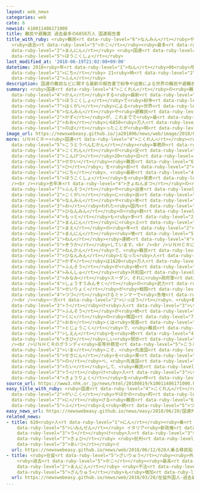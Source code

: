 ```yaml
---
layout: web_news
categories: web
cate: 6
newsid: k10011486171000
title: 難民や避難民 過去最多の6850万人 国連報告書
title_with_ruby: <ruby>難民<rt data-ruby-level="6">なんみん</rt></ruby>や<ruby>避難民<rt data-ruby-level="7">ひなんみん</rt></ruby>
  <ruby>過去<rt data-ruby-level="5">かこ</rt></ruby><ruby>最多<rt data-ruby-level="4">さいた</rt></ruby>の6850<ruby>万人<rt
  data-ruby-level="2">まんにん</rt></ruby> <ruby>国連<rt data-ruby-level="4">こくれん</rt></ruby><ruby>報告書<rt
  data-ruby-level="5">ほうこくしょ</rt></ruby>
last_modified_at: '2018-06-19T21:02:00+09:00'
datetime: 2018<ruby>年<rt data-ruby-level="1">ねん</rt></ruby>06<ruby>月<rt data-ruby-level="1">がつ</rt></ruby>19<ruby>日<rt
  data-ruby-level="1">にち</rt></ruby> 21<ruby>時<rt data-ruby-level="2">じ</rt></ruby>02<ruby>分<rt
  data-ruby-level="2">ふん</rt></ruby>
description: 国連の難民などに関する最新の報告書で紛争や迫害による世界の難民や避難民の数が、これまでで最も多い6850万人に上ったことが明らかになりました。
summary: <ruby>国連<rt data-ruby-level="4">こくれん</rt></ruby>の<ruby>難民<rt data-ruby-level="6">なんみん</rt></ruby>などに<ruby>関<rt
  data-ruby-level="4">かん</rt></ruby>する<ruby>最新<rt data-ruby-level="4">さいしん</rt></ruby>の<ruby>報告書<rt
  data-ruby-level="5">ほうこくしょ</rt></ruby>で<ruby>紛争<rt data-ruby-level="7">ふんそう</rt></ruby>や<ruby>迫害<rt
  data-ruby-level="7">はくがい</rt></ruby>による<ruby>世界<rt data-ruby-level="3">せかい</rt></ruby>の<ruby>難民<rt
  data-ruby-level="6">なんみん</rt></ruby>や<ruby>避難民<rt data-ruby-level="7">ひなんみん</rt></ruby>の<ruby>数<rt
  data-ruby-level="2">かず</rt></ruby>が、これまでで<ruby>最<rt data-ruby-level="4">もっと</rt></ruby>も<ruby>多<rt
  data-ruby-level="2">おお</rt></ruby>い6850<ruby>万人<rt data-ruby-level="2">まんにん</rt></ruby>に<ruby>上<rt
  data-ruby-level="1">のぼ</rt></ruby>ったことが<ruby>明<rt data-ruby-level="2">あき</rt></ruby>らかになりました。
image_url: https://newswebeasy.github.io/ja201806/news/web/image/2018/06/19/K10011486171_1806192121_1806192125_01_02.jpg
more: ＵＮＨＣＲ＝<ruby>国連<rt data-ruby-level="4">こくれん</rt></ruby><ruby>難民<rt data-ruby-level="6">なんみん</rt></ruby><ruby>高等弁務官<rt
  data-ruby-level="5">こうとうべんむかん</rt></ruby><ruby>事務所<rt data-ruby-level="5">じむしょ</rt></ruby>は、<ruby>国連<rt
  data-ruby-level="4">こくれん</rt></ruby>が<ruby>定<rt data-ruby-level="3">さだ</rt></ruby>める<ruby>今月<rt
  data-ruby-level="2">こんげつ</rt></ruby>20<ruby>日<rt data-ruby-level="1">にち</rt></ruby>の「<ruby>世界<rt
  data-ruby-level="3">せかい</rt></ruby><ruby>難民<rt data-ruby-level="6">なんみん</rt></ruby>の<ruby>日<rt
  data-ruby-level="1">ひ</rt></ruby>」を<ruby>前<rt data-ruby-level="2">まえ</rt></ruby>に19<ruby>日<rt
  data-ruby-level="1">にち</rt></ruby>、<ruby>最新<rt data-ruby-level="4">さいしん</rt></ruby>の<ruby>報告書<rt
  data-ruby-level="5">ほうこくしょ</rt></ruby>を<ruby>発表<rt data-ruby-level="3">はっぴょう</rt></ruby>しました。<br
  /><br /><ruby>去年末<rt data-ruby-level="4">きょねんまつ</rt></ruby>の<ruby>時点<rt data-ruby-level="2">じてん</rt></ruby>で、<ruby>紛争<rt
  data-ruby-level="7">ふんそう</rt></ruby>や<ruby>迫害<rt data-ruby-level="7">はくがい</rt></ruby>によって<ruby>国外<rt
  data-ruby-level="2">こくがい</rt></ruby>に<ruby>逃<rt data-ruby-level="7">のが</rt></ruby>れた<ruby>難民<rt
  data-ruby-level="6">なんみん</rt></ruby>や<ruby>家<rt data-ruby-level="2">いえ</rt></ruby>を<ruby>追<rt
  data-ruby-level="3">お</rt></ruby>われた<ruby>国内<rt data-ruby-level="2">こくない</rt></ruby><ruby>避難民<rt
  data-ruby-level="7">ひなんみん</rt></ruby>の<ruby>数<rt data-ruby-level="2">かず</rt></ruby>は、これまでで<ruby>最<rt
  data-ruby-level="4">もっと</rt></ruby>も<ruby>多<rt data-ruby-level="2">おお</rt></ruby>い6850<ruby>万人<rt
  data-ruby-level="2">まんにん</rt></ruby>に<ruby>上<rt data-ruby-level="1">のぼ</rt></ruby>りました。<ruby>前<rt
  data-ruby-level="2">まえ</rt></ruby>の<ruby>年<rt data-ruby-level="2">とし</rt></ruby>より290<ruby>万人<rt
  data-ruby-level="2">まんにん</rt></ruby><ruby>増<rt data-ruby-level="5">ふ</rt></ruby>え、５<ruby>年<rt
  data-ruby-level="1">ねん</rt></ruby><ruby>連続<rt data-ruby-level="4">れんぞく</rt></ruby>で<ruby>増加<rt
  data-ruby-level="5">ぞうか</rt></ruby>しています。<br /><br />ＵＮＨＣＲによりますと、<ruby>去年末<rt data-ruby-level="4">きょねんまつ</rt></ruby>までの１<ruby>年間<rt
  data-ruby-level="2">ねんかん</rt></ruby>で、<ruby>難民<rt data-ruby-level="6">なんみん</rt></ruby>や<ruby>避難民<rt
  data-ruby-level="7">ひなんみん</rt></ruby>となった<ruby>人<rt data-ruby-level="2">ひと</rt></ruby>の<ruby>数<rt
  data-ruby-level="2">かず</rt></ruby>は1620<ruby>万人<rt data-ruby-level="2">まんにん</rt></ruby>で、<ruby>紛争<rt
  data-ruby-level="7">ふんそう</rt></ruby>が<ruby>続<rt data-ruby-level="4">つづ</rt></ruby>くコンゴ<ruby>民主<rt
  data-ruby-level="4">みんしゅ</rt></ruby><ruby>共和国<rt data-ruby-level="4">きょうわこく</rt></ruby>や<ruby>南<rt
  data-ruby-level="2">みなみ</rt></ruby>スーダン、それに<ruby>政府軍<rt data-ruby-level="5">せいふぐん</rt></ruby>と<ruby>少数民族<rt
  data-ruby-level="4">しょうすうみんぞく</rt></ruby>の<ruby>武力<rt data-ruby-level="5">ぶりょく</rt></ruby><ruby>勢力<rt
  data-ruby-level="5">せいりょく</rt></ruby>が<ruby>戦闘<rt data-ruby-level="7">せんとう</rt></ruby>を<ruby>続<rt
  data-ruby-level="4">つづ</rt></ruby>けるミャンマーで<ruby>急増<rt data-ruby-level="5">きゅうぞう</rt></ruby>しています。<br
  /><br /><ruby>一方<rt data-ruby-level="2">いっぽう</rt></ruby>、<ruby>難民<rt data-ruby-level="6">なんみん</rt></ruby>を<ruby>受<rt
  data-ruby-level="3">う</rt></ruby>け<ruby>入<rt data-ruby-level="3">い</rt></ruby>れているのはレバノンやバングラデシュなどほとんどが<ruby>紛争<rt
  data-ruby-level="7">ふんそう</rt></ruby>が<ruby>続<rt data-ruby-level="4">つづ</rt></ruby>く<ruby>国<rt
  data-ruby-level="2">くに</rt></ruby>の<ruby>隣国<rt data-ruby-level="7">りんごく</rt></ruby>です。<ruby>多<rt
  data-ruby-level="2">おお</rt></ruby>くは<ruby>発展<rt data-ruby-level="6">はってん</rt></ruby><ruby>途上国<rt
  data-ruby-level="7">とじょうこく</rt></ruby>で、<ruby>難民<rt data-ruby-level="6">なんみん</rt></ruby>への<ruby>支援<rt
  data-ruby-level="7">しえん</rt></ruby>を<ruby>続<rt data-ruby-level="4">つづ</rt></ruby>けるのは<ruby>厳<rt
  data-ruby-level="6">きび</rt></ruby>しい<ruby>現状<rt data-ruby-level="5">げんじょう</rt></ruby>となっています。<br
  /><br />ＵＮＨＣＲのグランディ<ruby>高等弁務官<rt data-ruby-level="5">こうとうべんむかん</rt></ruby>は「<ruby>今<rt
  data-ruby-level="2">いま</rt></ruby>こそ、<ruby>先進国<rt data-ruby-level="3">せんしんこく</rt></ruby>がリーダーシップをとって<ruby>責任<rt
  data-ruby-level="5">せきにん</rt></ruby>を<ruby>果<rt data-ruby-level="4">は</rt></ruby>たすべきだ」と<ruby>述<rt
  data-ruby-level="5">の</rt></ruby>べ、<ruby>先進国<rt data-ruby-level="3">せんしんこく</rt></ruby>に<ruby>対<rt
  data-ruby-level="3">たい</rt></ruby>して、<ruby>難民<rt data-ruby-level="6">なんみん</rt></ruby>の<ruby>受<rt
  data-ruby-level="3">う</rt></ruby>け<ruby>入<rt data-ruby-level="3">い</rt></ruby>れで<ruby>協力<rt
  data-ruby-level="4">きょうりょく</rt></ruby>を<ruby>呼<rt data-ruby-level="6">よ</rt></ruby>びかけました。
source_url: https://www3.nhk.or.jp/news/html/20180619/k10011486171000.html
easy_title_with_ruby: <ruby>国連<rt data-ruby-level="4">こくれん</rt></ruby>「<ruby>外国<rt
  data-ruby-level="2">がいこく</rt></ruby>やほかの<ruby>町<rt data-ruby-level="1">まち</rt></ruby>に<ruby>逃<rt
  data-ruby-level="7">に</rt></ruby>げる<ruby>難民<rt data-ruby-level="6">なんみん</rt></ruby>が<ruby>増<rt
  data-ruby-level="5">ふ</rt></ruby>え<ruby>続<rt data-ruby-level="5">つづ</rt></ruby>けている」
easy_news_url: https://newswebeasy.github.io/news/easy/2018/06/20/国連外国やほかの町に逃げる難民が増え続けている
related_news:
- title: 620<ruby>人<rt data-ruby-level="1">にん</rt></ruby><ruby>乗<rt data-ruby-level="3">の</rt></ruby>る<ruby>移民船<rt
    data-ruby-level="5">いみんせん</rt></ruby> イタリア<ruby>新政権<rt data-ruby-level="6">しんせいけん</rt></ruby>が<ruby>受<rt
    data-ruby-level="3">う</rt></ruby>け<ruby>入<rt data-ruby-level="3">い</rt></ruby>れ<ruby>拒否<rt
    data-ruby-level="7">きょひ</rt></ruby> <ruby>批判<rt data-ruby-level="6">ひはん</rt></ruby><ruby>相次<rt
    data-ruby-level="3">あいつ</rt></ruby>ぐ
  url: https://newswebeasy.github.io/news/web/2018/06/12/620人乗る移民船-イタリア新政権が受け入れ拒否-批判相次ぐ
- title: <ruby>在留<rt data-ruby-level="5">ざいりゅう</rt></ruby><ruby>外国人<rt data-ruby-level="2">がいこくじん</rt></ruby>
    <ruby>過去<rt data-ruby-level="5">かこ</rt></ruby><ruby>最高<rt data-ruby-level="4">さいこう</rt></ruby>の256<ruby>万人<rt
    data-ruby-level="2">まんにん</rt></ruby> <ruby>不法<rt data-ruby-level="4">ふほう</rt></ruby><ruby>残留<rt
    data-ruby-level="5">ざんりゅう</rt></ruby>も<ruby>増加<rt data-ruby-level="5">ぞうか</rt></ruby>
  url: https://newswebeasy.github.io/news/web/2018/03/28/在留外国人-過去最高の256万人-不法残留も増加
...
```

